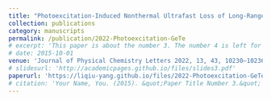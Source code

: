 ```yaml
---
title: "Photoexcitation-Induced Nonthermal Ultrafast Loss of Long-Range Order in GeTe."
collection: publications
category: manuscripts
permalink: /publication/2022-Photoexcitation-GeTe
# excerpt: 'This paper is about the number 3. The number 4 is left for future work.'
# date: 2015-10-01
venue: 'Journal of Physical Chemistry Letters 2022, 13, 43, 10230–10236.'
# slidesurl: 'http://academicpages.github.io/files/slides3.pdf'
paperurl: 'https://liqiu-yang.github.io/files/2022-Photoexcitation-GeTe.pdf'
# citation: 'Your Name, You. (2015). &quot;Paper Title Number 3.&quot; <i>Journal 1</i>. 1(3).'
---
```

